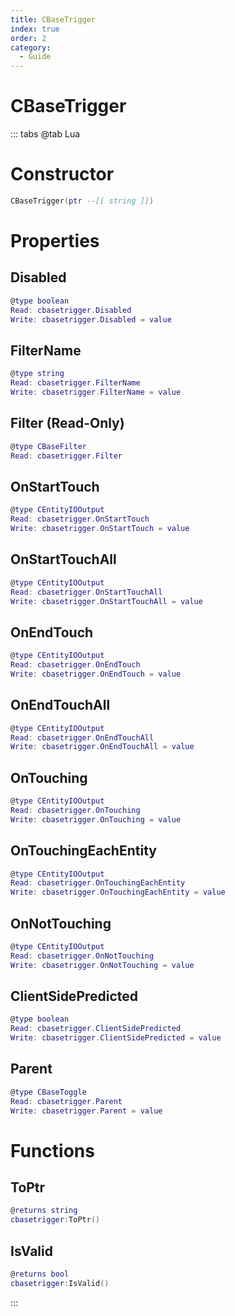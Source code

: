 ```yaml
---
title: CBaseTrigger
index: true
order: 2
category:
  - Guide
---
```


# CBaseTrigger

::: tabs
@tab Lua
# Constructor
```lua
CBaseTrigger(ptr --[[ string ]])
```
# Properties
## Disabled 
```lua
@type boolean
Read: cbasetrigger.Disabled
Write: cbasetrigger.Disabled = value
```
## FilterName 
```lua
@type string
Read: cbasetrigger.FilterName
Write: cbasetrigger.FilterName = value
```
## Filter (Read-Only)
```lua
@type CBaseFilter
Read: cbasetrigger.Filter
```
## OnStartTouch 
```lua
@type CEntityIOOutput
Read: cbasetrigger.OnStartTouch
Write: cbasetrigger.OnStartTouch = value
```
## OnStartTouchAll 
```lua
@type CEntityIOOutput
Read: cbasetrigger.OnStartTouchAll
Write: cbasetrigger.OnStartTouchAll = value
```
## OnEndTouch 
```lua
@type CEntityIOOutput
Read: cbasetrigger.OnEndTouch
Write: cbasetrigger.OnEndTouch = value
```
## OnEndTouchAll 
```lua
@type CEntityIOOutput
Read: cbasetrigger.OnEndTouchAll
Write: cbasetrigger.OnEndTouchAll = value
```
## OnTouching 
```lua
@type CEntityIOOutput
Read: cbasetrigger.OnTouching
Write: cbasetrigger.OnTouching = value
```
## OnTouchingEachEntity 
```lua
@type CEntityIOOutput
Read: cbasetrigger.OnTouchingEachEntity
Write: cbasetrigger.OnTouchingEachEntity = value
```
## OnNotTouching 
```lua
@type CEntityIOOutput
Read: cbasetrigger.OnNotTouching
Write: cbasetrigger.OnNotTouching = value
```
## ClientSidePredicted 
```lua
@type boolean
Read: cbasetrigger.ClientSidePredicted
Write: cbasetrigger.ClientSidePredicted = value
```
## Parent 
```lua
@type CBaseToggle
Read: cbasetrigger.Parent
Write: cbasetrigger.Parent = value
```
# Functions
## ToPtr
```lua
@returns string
cbasetrigger:ToPtr()
```
## IsValid
```lua
@returns bool
cbasetrigger:IsValid()
```

:::
